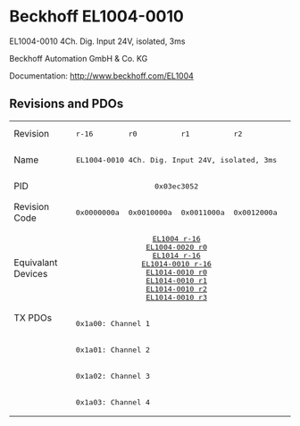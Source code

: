 # Beckhoff EL1004-0010

EL1004-0010 4Ch. Dig. Input 24V, isolated, 3ms

Beckhoff Automation GmbH & Co. KG

Documentation: <a href="http://www.beckhoff.com/EL1004">http://www.beckhoff.com/EL1004</a>

## Revisions and PDOs
<table>
<tr >
<td class="first">Revision</td>
<td ><pre>r-16</pre></td>
<td ><pre>r0</pre></td>
<td ><pre>r1</pre></td>
<td ><pre>r2</pre></td>
</tr>
<tr >
<td class="first">Name</td>
<td  colspan=4 align="center"><pre>EL1004-0010 4Ch. Dig. Input 24V, isolated, 3ms</pre></td>
</tr>
<tr >
<td class="first">PID</td>
<td  colspan=4 align="center"><pre>0x03ec3052</pre></td>
</tr>
<tr >
<td class="first">Revision Code</td>
<td ><pre>0x0000000a</pre></td>
<td ><pre>0x0010000a</pre></td>
<td ><pre>0x0011000a</pre></td>
<td ><pre>0x0012000a</pre></td>
</tr>
<tr >
<td class="first">Equivalant Devices</td>
<td  colspan=4 align="center"><pre><a href="EL1004">EL1004 r-16</a><br/><a href="EL1004-0020">EL1004-0020 r0</a><br/><a href="EL1014">EL1014 r-16</a><br/><a href="EL1014-0010">EL1014-0010 r-16</a><br/><a href="EL1014-0010">EL1014-0010 r0</a><br/><a href="EL1014-0010">EL1014-0010 r1</a><br/><a href="EL1014-0010">EL1014-0010 r2</a><br/><a href="EL1014-0010">EL1014-0010 r3</a></pre></td>
</tr>
<tr class="txpdo pdosection">
<td class="first" rowspan=4 valign=top>TX PDOs</td>
<td colspan=4 align="left"><pre>0x1a00: Channel 1</pre></td>
<td></td>
</tr>
<tr class="txpdo pdosection">
<td  colspan=4 align="left"><pre>0x1a01: Channel 2</pre></td>
</tr>
<tr class="txpdo pdosection">
<td  colspan=4 align="left"><pre>0x1a02: Channel 3</pre></td>
</tr>
<tr class="txpdo pdosection">
<td  colspan=4 align="left"><pre>0x1a03: Channel 4</pre></td>
</tr>
</table>

